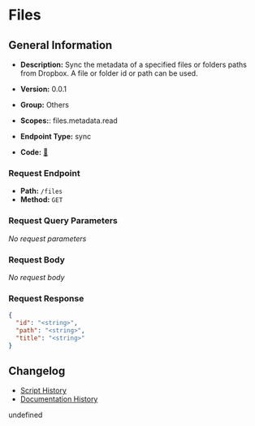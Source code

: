 # Files

## General Information
- **Description:** Sync the metadata of a specified files or folders paths from Dropbox. A file or folder id or path can be used.

- **Version:** 0.0.1
- **Group:** Others
- **Scopes:**: files.metadata.read
- **Endpoint Type:** sync
- **Code:** [🔗](https://github.com/NangoHQ/integration-templates/tree/main/integrations/dropbox/syncs/files.ts)

### Request Endpoint

- **Path:** `/files`
- **Method:** `GET`

### Request Query Parameters

_No request parameters_

### Request Body

_No request body_

### Request Response

```json
{
  "id": "<string>",
  "path": "<string>",
  "title": "<string>"
}
```

## Changelog


- [Script History](https://github.com/NangoHQ/integration-templates/commits/main/integrations/dropbox/syncs/files.ts)
- [Documentation History](https://github.com/NangoHQ/integration-templates/commits/main/integrations/dropbox/syncs/files.md)

<!-- END  GENERATED CONTENT -->

undefined